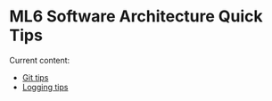 # ML6 Software Architecture Quick Tips

Current content:

- [Git tips](git_tips)
- [Logging tips](logging_tips)